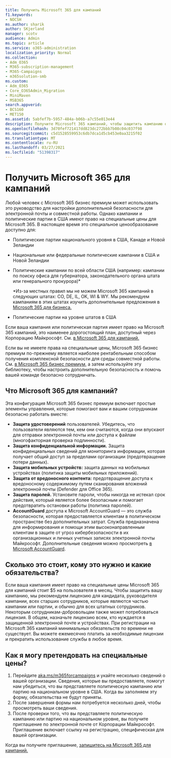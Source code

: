 ```yaml
---
title: Получить Microsoft 365 для кампаний
f1.keywords:
- NOCSH
ms.author: sharik
author: SKjerland
manager: scotv
audience: Admin
ms.topic: article
ms.service: o365-administration
localization_priority: Normal
ms.collection:
- Adm_O365
- M365-subscription-management
- M365-Campaigns
- m365solution-smb
ms.custom:
- Adm_O365
- Core_O365Admin_Migration
- MiniMaven
- MSB365
search.appverid:
- BCS160
- MET150
ms.assetid: 5abfef7b-5957-484a-b06b-a7c55e013e44
description: Получите Microsoft 365 кампаний, чтобы защитить кампанию от угроз кибербезопасности до электронной почты, данных и сообщений.
ms.openlocfilehash: 3d70fef721417dd823dc272bbb7b08c04c037f98
ms.sourcegitcommit: c5d1528559953c6db7dca1d5cb453e0aa3215f02
ms.translationtype: MT
ms.contentlocale: ru-RU
ms.lasthandoff: 03/27/2021
ms.locfileid: "51398317"
---
```

# <a name="get-microsoft-365-for-campaigns"></a>Получить Microsoft 365 для кампаний

Любой человек с Microsoft 365 бизнес премиум может использовать это руководство для настройки дополнительной безопасности для электронной почты и совместной работы. Однако кампании и политические партии в США имеют право на специальные цены для Microsoft 365. В настоящее время это специальное ценообразование доступно для:

- Политические партии национального уровня в США, Канаде и Новой Зеландии
- Национальные или федеральные политические кампании в США и Новой Зеландии
- Политические кампании по всей области США (например: кампании по поиску офиса для губернатора, законодательного органа штата или генерального прокурора)*

    *Из-за местных правил мы не можем Microsoft 365 кампаний в следующих штатах: CO, DE, IL, OK, WI & WY. Мы рекомендуем кампаниям в этих штатах изучить дополнительные предложения в [Microsoft 365 для бизнеса.](https://www.office.com/business)

- Политические партии на уровне штатов в США

Если ваша кампания или политическая партия имеет право на Microsoft 365 кампаний, это наименее дорогостоящий план, доступный через Корпорацию Майкрософт. См. [в Microsoft 365 для кампаний.](m365-campaigns-sign-up.md)  

Если вы не имеете права на специальные цены, Microsoft 365 бизнес премиум по-прежнему является наиболее рентабельным способом получения комплексной безопасности для среды совместной работы. См. [в Microsoft 365 бизнес премиум,](../business/set-up.md?toc=/microsoft-365/campaigns/toc.json&bc=/microsoft-365/campaigns/breadcrumb/toc.json) а затем используйте эту библиотеку, чтобы настроить дополнительную безопасность и помочь вашей команде безопасно сотрудничать.

## <a name="what-does-microsoft-365-for-campaigns-include"></a>Что Microsoft 365 для кампаний?

Эта конфигурация Microsoft 365 бизнес премиум включает простые элементы управления, которые помогают вам и вашим сотрудникам безопасно работать вместе:

- **Защита удостоверений** пользователей. Убедитесь, что пользователи являются тем, кем они считаются, когда они впускают для отправки электронной почты или доступа к файлам (многофакторная проверка подлинности).
- **Защита конфиденциальной информации.** Защита конфиденциальных сведений для мониторинга информации, которая получает общий доступ за пределами организации (предотвращение потери данных).
- **Защита мобильных устройств:** защита данных на мобильных устройствах (политика защиты мобильных приложений).
- **Защита от вредоносного контента:** предотвращение доступа к вредоносному содержимому путем сканирования вложений электронной почты (Defender для Office 365).
- **Защита паролей.** Установите пароли, чтобы никогда не истекал срок действия, который является более безопасным и помогает предотвратить остановки работы (политика паролей).
- **AccountGuard** доступа к Microsoft AccountGuard — это служба безопасности, которая предоставляется клиентам в политическом пространстве без дополнительных затрат. Служба предназначена для информирования и помощи этим высоконаправленным клиентам в защите от угроз кибербезопасности в их организационных и личных учетных записях электронной почты Майкрософт. Дополнительные сведения можно просмотреть [в Microsoft AccountGuard](https://www.microsoftaccountguard.com/).

## <a name="what-does-it-cost-who-needs-it-and-what-is-the-commitment"></a>Сколько это стоит, кому это нужно и какие обязательства?

Если ваша кампания имеет право на специальные цены Microsoft 365 для кампаний стоит $5 на пользователя в месяц.
Чтобы защитить вашу кампанию, мы рекомендуем лицензию для кандидата, руководителя кампании, всех старших сотрудников, которые являются частью кампании или партии, и обычно для всех штатных сотрудников. Некоторым сотрудникам-добровольцам также может потребоваться лицензия. В общем, назначьте лицензию всем, кто нуждается в защищенной электронной почте и устройствах.
При регистрации на Microsoft 365 кампаний минимальных обязательств по времени не существует. Вы можете ежемесячно платить за необходимые лицензии и прекратить использование службы в любое время.

## <a name="how-do-i-qualify-for-special-pricing"></a>Как я могу претендовать на специальные цены?

1. Перейдите [aka.ms/m365forcampaigns](https://aka.ms/m365forcampaigns/) и укайте несколько сведений о вашей организации. Сведения, которые вы предоставляете, помогут нам убедиться, что вы представляете политическую кампанию или партию на национальном уровне в США. Когда вы заполняем эту форму, обязательства не будут приняты.
2. После завершения формы нам потребуется несколько дней, чтобы просмотреть ваши сведения.
3. После проверки того, что вы представляете политическую кампанию или партию на национальном уровне, вы получите приглашение по электронной почте от Корпорации Майкрософт. Приглашение включает ссылку на регистрацию, специфическая для вашей организации.

Когда вы получите приглашение, [запишитесь на Microsoft 365 для кампаний.](m365-campaigns-sign-up.md)
